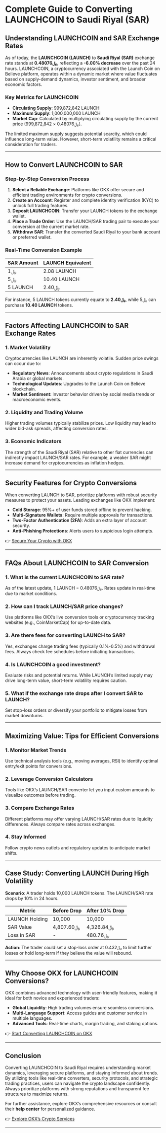 # Complete Guide to Converting LAUNCHCOIN to Saudi Riyal (SAR)  

## Understanding LAUNCHCOIN and SAR Exchange Rates  

As of today, the **LAUNCHCOIN (LAUNCH)** to **Saudi Riyal (SAR)** exchange rate stands at **﷼0.48076**, reflecting a **-6.00% decrease** over the past 24 hours. LAUNCHCOIN, a cryptocurrency associated with the Launch Coin on Believe platform, operates within a dynamic market where value fluctuates based on supply-demand dynamics, investor sentiment, and broader economic factors.  

### Key Metrics for LAUNCHCOIN  
- **Circulating Supply**: 999,872,842 LAUNCH  
- **Maximum Supply**: 1,000,000,000 LAUNCH  
- **Market Cap**: Calculated by multiplying circulating supply by the current price (999,872,842 × ﷼0.48076).  

The limited maximum supply suggests potential scarcity, which could influence long-term value. However, short-term volatility remains a critical consideration for traders.  

---

## How to Convert LAUNCHCOIN to SAR  

### Step-by-Step Conversion Process  
1. **Select a Reliable Exchange**: Platforms like OKX offer secure and efficient trading environments for crypto conversions.  
2. **Create an Account**: Register and complete identity verification (KYC) to unlock full trading features.  
3. **Deposit LAUNCHCOIN**: Transfer your LAUNCH tokens to the exchange wallet.  
4. **Place a Trade Order**: Use the LAUNCH/SAR trading pair to execute your conversion at the current market rate.  
5. **Withdraw SAR**: Transfer the converted Saudi Riyal to your bank account or preferred wallet.  

### Real-Time Conversion Example  
| SAR Amount | LAUNCH Equivalent |  
|------------|--------------------|  
| ﷼1         | 2.08 LAUNCH        |  
| ﷼5         | 10.40 LAUNCH       |  
| 5 LAUNCH   | ﷼2.40              |  

For instance, 5 LAUNCH tokens currently equate to **﷼2.40**, while ﷼5 can purchase **10.40 LAUNCH** tokens.  

---

## Factors Affecting LAUNCHCOIN to SAR Exchange Rates  

### 1. **Market Volatility**  
Cryptocurrencies like LAUNCH are inherently volatile. Sudden price swings can occur due to:  
- **Regulatory News**: Announcements about crypto regulations in Saudi Arabia or global markets.  
- **Technological Updates**: Upgrades to the Launch Coin on Believe blockchain.  
- **Market Sentiment**: Investor behavior driven by social media trends or macroeconomic events.  

### 2. **Liquidity and Trading Volume**  
Higher trading volumes typically stabilize prices. Low liquidity may lead to wider bid-ask spreads, affecting conversion rates.  

### 3. **Economic Indicators**  
The strength of the Saudi Riyal (SAR) relative to other fiat currencies can indirectly impact LAUNCH/SAR rates. For example, a weaker SAR might increase demand for cryptocurrencies as inflation hedges.  

---

## Security Features for Crypto Conversions  

When converting LAUNCH to SAR, prioritize platforms with robust security measures to protect your assets. Leading exchanges like OKX implement:  

- **Cold Storage**: 95%+ of user funds stored offline to prevent hacking.  
- **Multi-Signature Wallets**: Require multiple approvals for transactions.  
- **Two-Factor Authentication (2FA)**: Adds an extra layer of account security.  
- **Anti-Phishing Protections**: Alerts users to suspicious login attempts.  

👉 [Secure Your Crypto with OKX](https://bit.ly/okx-bonus)  

---

## FAQs About LAUNCHCOIN to SAR Conversion  

### 1. **What is the current LAUNCHCOIN to SAR rate?**  
As of the latest update, 1 LAUNCH = ﷼0.48076. Rates update in real-time due to market conditions.  

### 2. **How can I track LAUNCH/SAR price changes?**  
Use platforms like OKX’s live conversion tools or cryptocurrency tracking websites (e.g., CoinMarketCap) for up-to-date data.  

### 3. **Are there fees for converting LAUNCH to SAR?**  
Yes, exchanges charge trading fees (typically 0.1%-0.5%) and withdrawal fees. Always check fee schedules before initiating transactions.  

### 4. **Is LAUNCHCOIN a good investment?**  
Evaluate risks and potential returns. While LAUNCH’s limited supply may drive long-term value, short-term volatility requires caution.  

### 5. **What if the exchange rate drops after I convert SAR to LAUNCH?**  
Set stop-loss orders or diversify your portfolio to mitigate losses from market downturns.  

---

## Maximizing Value: Tips for Efficient Conversions  

### 1. **Monitor Market Trends**  
Use technical analysis tools (e.g., moving averages, RSI) to identify optimal entry/exit points for conversions.  

### 2. **Leverage Conversion Calculators**  
Tools like OKX’s LAUNCH/SAR converter let you input custom amounts to visualize outcomes before trading.  

### 3. **Compare Exchange Rates**  
Different platforms may offer varying LAUNCH/SAR rates due to liquidity differences. Always compare rates across exchanges.  

### 4. **Stay Informed**  
Follow crypto news outlets and regulatory updates to anticipate market shifts.  

---

## Case Study: Converting LAUNCH During High Volatility  

**Scenario**: A trader holds 10,000 LAUNCH tokens. The LAUNCH/SAR rate drops by 10% in 24 hours.  

| Metric                | Before Drop | After 10% Drop |  
|-----------------------|-------------|----------------|  
| LAUNCH Holding        | 10,000      | 10,000         |  
| SAR Value             | ﷼4,807.60   | ﷼4,326.84      |  
| Loss in SAR           | -           | ﷼480.76        |  

**Action**: The trader could set a stop-loss order at ﷼0.432 to limit further losses or hold long-term if they believe the value will rebound.  

---

## Why Choose OKX for LAUNCHCOIN Conversions?  

OKX combines advanced technology with user-friendly features, making it ideal for both novice and experienced traders:  
- **Global Liquidity**: High trading volumes ensure seamless conversions.  
- **Multi-Language Support**: Access guides and customer service in multiple languages.  
- **Advanced Tools**: Real-time charts, margin trading, and staking options.  

👉 [Start Converting LAUNCHCOIN on OKX](https://bit.ly/okx-bonus)  

---

## Conclusion  

Converting LAUNCHCOIN to Saudi Riyal requires understanding market dynamics, leveraging secure platforms, and staying informed about trends. By utilizing tools like real-time converters, security protocols, and strategic trading practices, users can navigate the crypto landscape confidently. Always prioritize platforms with strong reputations and transparent fee structures to maximize returns.  

For further assistance, explore OKX’s comprehensive resources or consult their **help center** for personalized guidance.  

👉 [Explore OKX’s Crypto Services](https://bit.ly/okx-bonus)  

---
